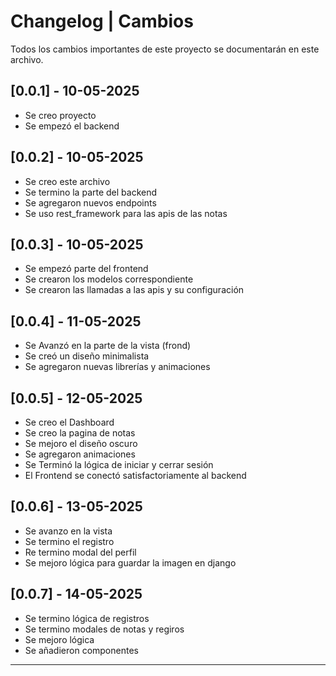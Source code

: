 # Changelog | Cambios

Todos los cambios importantes de este proyecto se documentarán en este archivo.

## [0.0.1] - 10-05-2025

- Se creo proyecto
- Se empezó el backend

## [0.0.2] - 10-05-2025

- Se creo este archivo
- Se termino la parte del backend
- Se agregaron nuevos endpoints
- Se uso rest_framework para las apis de las notas

## [0.0.3] - 10-05-2025

- Se empezó parte del frontend
- Se crearon los modelos correspondiente
- Se crearon las llamadas a las apis y su configuración

## [0.0.4] - 11-05-2025

- Se Avanzó en la parte de la vista (frond)
- Se creó un diseño minimalista
- Se agregaron nuevas librerías y animaciones

## [0.0.5] - 12-05-2025

- Se creo el Dashboard
- Se creo la pagina de notas
- Se mejoro el diseño oscuro
- Se agregaron animaciones
- Se Terminó la lógica de iniciar y cerrar sesión
- El Frontend se conectó satisfactoriamente al backend

## [0.0.6] - 13-05-2025

- Se avanzo en la vista
- Se termino el registro
- Re termino modal del perfil
- Se mejoro lógica para guardar la imagen en django

## [0.0.7] - 14-05-2025

- Se termino lógica de registros
- Se termino modales de notas y regiros
- Se mejoro lógica
- Se añadieron componentes

---
